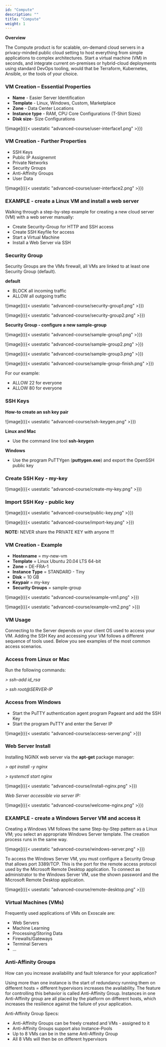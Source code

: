 ```yaml
---
id: "Compute"
description: ""
title: "Compute"
weight: 1
---
```


**Overview**

The Compute product is for scalable, on-demand cloud servers in a privacy-minded public cloud setting to host everything from simple applications to complex architectures. Start a virtual machine (VM) in seconds, and integrate current on-premises or hybrid-cloud deployments using standard DevOps tooling, would that be Terraform, Kubernetes, Ansible, or the tools of your choice.

### **VM Creation – Essential Properties**

- **Name** - Easier Server Identification
- **Template** - Linux, Windows, Custom, Marketplace
- **Zone** - Data Center Locations
- **Instance type** - RAM, CPU Core Configurations (T-Shirt Sizes)
- **Disk size**- Size Configurations

![image]({{< usestatic "advanced-course/user-interface1.png" >}})

### **VM Creation - Further Properties**

- SSH Keys
- Public IP Assignemnt
- Private Networks
- Security Groups
- Anti-Affinity Groups
- User Data

![image]({{< usestatic "advanced-course/user-interface2.png" >}})


### **EXAMPLE - create a Linux VM and install a web server**

Walking through a step-by-step example for creating a new cloud server (VM) with a web server manually:

- Create Security-Group for HTTP and SSH access
- Create SSH Keyfile for access
- Start a Virtual Machine
- Install a Web Server via SSH

### **Security Group**

Security Groups are the VMs firewall, all VMs are linked to at least one Security Group (default).

**default**

- BLOCK all incoming traffic
- ALLOW all outgoing traffic

![image]({{< usestatic "advanced-course/security-group1.png" >}})

![image]({{< usestatic "advanced-course/security-group2.png" >}})

**Security Group - configure a new sample-group**

![image]({{< usestatic "advanced-course/sample-group1.png" >}})

![image]({{< usestatic "advanced-course/sample-group2.png" >}})

![image]({{< usestatic "advanced-course/sample-group3.png" >}})

![image]({{< usestatic "advanced-course/sample-group-finish.png" >}})

For our example:

- ALLOW 22 for everyone
- ALLOW 80 for everyone


### **SSH Keys**

**How-to create an ssh key pair**

![image]({{< usestatic "advanced-course/ssh-keygen.png" >}})

**Linux and Mac**

- Use the command line tool **ssh-keygen**

**Windows**

- Use the program PuTTYgen (**puttygen.exe**) and export the OpenSSH public key

### **Create SSH Key - my-key**

![image]({{< usestatic "advanced-course/create-my-key.png" >}})

### **Import SSH Key - public key**

![image]({{< usestatic "advanced-course/public-key.png" >}})


![image]({{< usestatic "advanced-course/import-key.png" >}})

**NOTE:** NEVER share the PRIVATE KEY with anyone !!!

### **VM Creation - Example**
- **Hostename** = my-new-vm
- **Template** = Linux Ubuntu 20.04 LTS 64-bit
- **Zone** = DE-FRA-1
- **Instance Type** = STANDARD - Tiny
- **Disk** = 10 GB
- **Keypair** = my-key
- **Security Groups** = sample-group


![image]({{< usestatic "advanced-course/example-vm1.png" >}})


![image]({{< usestatic "advanced-course/example-vm2.png" >}})

### **VM Usage**

Connecting to the Server depends on your client OS used to access your VM. Adding the SSH Key and accessing your VM follows a different sequence of tools used. Below you see examples of the most common access scenarios.

### **Access from Linux or Mac**

Run the following commands:

*> ssh-add id_rsa*

*> ssh root@SERVER-IP*

### **Access from Windows**

- Start the PuTTY authentication agent program Pageant and add the SSH Key
- Start the program PuTTY and enter the Server IP

![image]({{< usestatic "advanced-course/access-server.png" >}})

### **Web Server Install**
Installing NGINX web server via the **apt-get** package manager:

*> apt install -y nginx*

*> systemctl start nginx*

![image]({{< usestatic "advanced-course/install-nginx.png" >}})

*Web Server accessible via server IP:*

![image]({{< usestatic "advanced-course/welcome-nginx.png" >}})

### **EXAMPLE - create a Windows Server VM and access it**

Creating a Windows VM follows the same Step-by-Step pattern as a Linux VM; you select an appropriate Windows Server template. The creation process runs in the same way.

![image]({{< usestatic "advanced-course/windows-server.png" >}})

To access the Windows Server VM, you must configure a Security Group that allows port 3389/TCP. This is the port for the remote access protocol used by the Microsoft Remote Desktop application. To connect as administrator to the Windows Server VM, use the shown password and the Microsoft Remote Desktop application.

![image]({{< usestatic "advanced-course/remote-desktop.png" >}})


### **Virtual Machines (VMs)**

Frequently used applications of VMs on Exoscale are:

- Web Servers
- Machine Learning
- Processing/Storing Data
- Firewalls/Gateways
- Terminal Servers
- ...

### **Anti-Affinity Groups**

How can you increase availability and fault tolerance for your application?

Using more than one instance is the start of redundancy running them on different hosts = different hypervisors increases the availability. The feature for controlling this behavior is called Anti-Affinity Group. Instances in one Anti-Affinity group are all placed by the platform on different hosts, which increases the resilience against the failure of your application.

Anti-Affinity Group Specs:

- Anti-Affinity Groups can be freely created and VMs - assigned to it
- Anti-Affinity Groups support also Instance-Pools
- Up to 8 VMs can be in the same Anti-Affinity Group
- All 8 VMs will then be on different hypervisors
